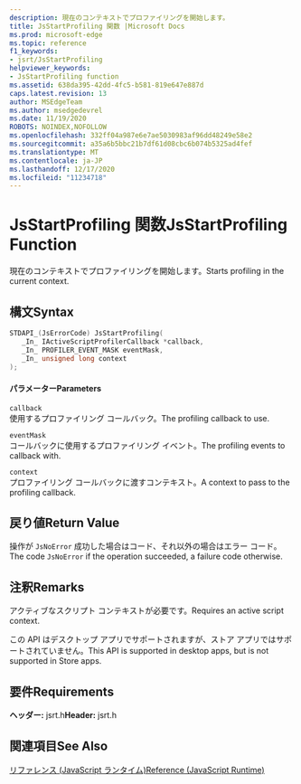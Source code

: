 ```yaml
---
description: 現在のコンテキストでプロファイリングを開始します。
title: JsStartProfiling 関数 |Microsoft Docs
ms.prod: microsoft-edge
ms.topic: reference
f1_keywords:
- jsrt/JsStartProfiling
helpviewer_keywords:
- JsStartProfiling function
ms.assetid: 638da395-42dd-4fc5-b581-819e647e887d
caps.latest.revision: 13
author: MSEdgeTeam
ms.author: msedgedevrel
ms.date: 11/19/2020
ROBOTS: NOINDEX,NOFOLLOW
ms.openlocfilehash: 332ff04a987e6e7ae5030983af96dd48249e58e2
ms.sourcegitcommit: a35a6b5bbc21b7df61d08cbc6b074b5325ad4fef
ms.translationtype: MT
ms.contentlocale: ja-JP
ms.lasthandoff: 12/17/2020
ms.locfileid: "11234718"
---
```

# <span data-ttu-id="4dc38-103">JsStartProfiling 関数</span><span class="sxs-lookup"><span data-stu-id="4dc38-103">JsStartProfiling Function</span></span>

<span data-ttu-id="4dc38-104">現在のコンテキストでプロファイリングを開始します。</span><span class="sxs-lookup"><span data-stu-id="4dc38-104">Starts profiling in the current context.</span></span>  
  
## <span data-ttu-id="4dc38-105">構文</span><span class="sxs-lookup"><span data-stu-id="4dc38-105">Syntax</span></span>  
  
```cpp  
STDAPI_(JsErrorCode) JsStartProfiling(  
   _In_ IActiveScriptProfilerCallback *callback,  
   _In_ PROFILER_EVENT_MASK eventMask,  
   _In_ unsigned long context  
);  
```  
  
#### <span data-ttu-id="4dc38-106">パラメーター</span><span class="sxs-lookup"><span data-stu-id="4dc38-106">Parameters</span></span>  
 `callback`  
 <span data-ttu-id="4dc38-107">使用するプロファイリング コールバック。</span><span class="sxs-lookup"><span data-stu-id="4dc38-107">The profiling callback to use.</span></span>  
  
 `eventMask`  
 <span data-ttu-id="4dc38-108">コールバックに使用するプロファイリング イベント。</span><span class="sxs-lookup"><span data-stu-id="4dc38-108">The profiling events to callback with.</span></span>  
  
 `context`  
 <span data-ttu-id="4dc38-109">プロファイリング コールバックに渡すコンテキスト。</span><span class="sxs-lookup"><span data-stu-id="4dc38-109">A context to pass to the profiling callback.</span></span>  
  
## <span data-ttu-id="4dc38-110">戻り値</span><span class="sxs-lookup"><span data-stu-id="4dc38-110">Return Value</span></span>  
 <span data-ttu-id="4dc38-111">操作が `JsNoError` 成功した場合はコード、それ以外の場合はエラー コード。</span><span class="sxs-lookup"><span data-stu-id="4dc38-111">The code `JsNoError` if the operation succeeded, a failure code otherwise.</span></span>  
  
## <span data-ttu-id="4dc38-112">注釈</span><span class="sxs-lookup"><span data-stu-id="4dc38-112">Remarks</span></span>  
 <span data-ttu-id="4dc38-113">アクティブなスクリプト コンテキストが必要です。</span><span class="sxs-lookup"><span data-stu-id="4dc38-113">Requires an active script context.</span></span>  
  
 <span data-ttu-id="4dc38-114">この API はデスクトップ アプリでサポートされますが、ストア アプリではサポートされていません。</span><span class="sxs-lookup"><span data-stu-id="4dc38-114">This API is supported in desktop apps, but is not supported in Store apps.</span></span>  
  
## <span data-ttu-id="4dc38-115">要件</span><span class="sxs-lookup"><span data-stu-id="4dc38-115">Requirements</span></span>  
 <span data-ttu-id="4dc38-116">**ヘッダー:** jsrt.h</span><span class="sxs-lookup"><span data-stu-id="4dc38-116">**Header:** jsrt.h</span></span>  
  
## <span data-ttu-id="4dc38-117">関連項目</span><span class="sxs-lookup"><span data-stu-id="4dc38-117">See Also</span></span>  
 [<span data-ttu-id="4dc38-118">リファレンス (JavaScript ランタイム)</span><span class="sxs-lookup"><span data-stu-id="4dc38-118">Reference (JavaScript Runtime)</span></span>](../chakra-hosting/reference-javascript-runtime.md)
